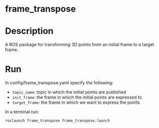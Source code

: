 # frame_transpose

# Description
A ROS package for transforming 3D points from an initial frame to a target frame.

# Run

In config/frame_transpose.yaml specify the following:
- `topic_name`: topic in which the initial points are published
- `init_frame`: the frame in which the initial points are expressed to
- `target_frame`: the frame in which we want to express the points

In a terminal run:

    roslaunch frame_transpose frame_transpose.launch

